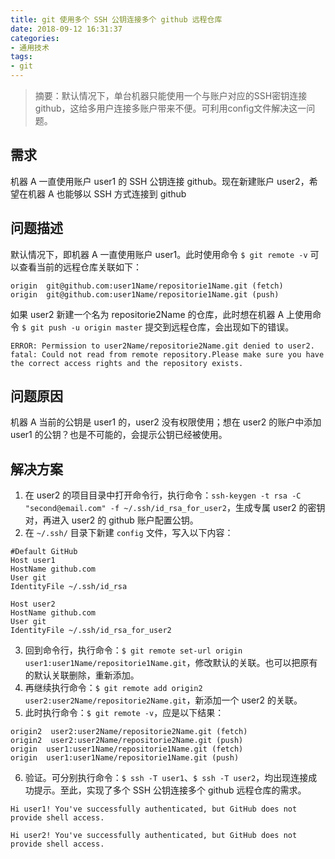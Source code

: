 ```yaml
---
title: git 使用多个 SSH 公钥连接多个 github 远程仓库
date: 2018-09-12 16:31:37
categories:
- 通用技术
tags:
- git
---
```


> 摘要：默认情况下，单台机器只能使用一个与账户对应的SSH密钥连接github，这给多用户连接多账户带来不便。可利用config文件解决这一问题。

<!-- more -->

## 需求
机器 A 一直使用账户 user1 的 SSH 公钥连接 github。现在新建账户 user2，希望在机器 A 也能够以 SSH 方式连接到 github

## 问题描述
默认情况下，即机器 A 一直使用账户 user1。此时使用命令 `$ git remote -v` 可以查看当前的远程仓库关联如下：
```
origin  git@github.com:user1Name/repositorie1Name.git (fetch)
origin  git@github.com:user1Name/repositorie1Name.git (push)
```

如果 user2 新建一个名为 repositorie2Name 的仓库，此时想在机器 A 上使用命令 `$ git push -u origin master` 提交到远程仓库，会出现如下的错误。

```
ERROR: Permission to user2Name/repositorie2Name.git denied to user2.
fatal: Could not read from remote repository.Please make sure you have the correct access rights and the repository exists.
```

## 问题原因
机器 A 当前的公钥是 user1 的，user2 没有权限使用；想在 user2 的账户中添加 user1 的公钥？也是不可能的，会提示公钥已经被使用。

## 解决方案
1. 在 user2 的项目目录中打开命令行，执行命令：`ssh-keygen -t rsa -C "second@email.com" -f ~/.ssh/id_rsa_for_user2`，生成专属 user2 的密钥对，再进入 user2 的 github 账户配置公钥。
2. 在 `~/.ssh/` 目录下新建 `config` 文件，写入以下内容：

```
#Default GitHub
Host user1
HostName github.com
User git
IdentityFile ~/.ssh/id_rsa

Host user2
HostName github.com
User git
IdentityFile ~/.ssh/id_rsa_for_user2
```

3. 回到命令行，执行命令：`$ git remote set-url origin user1:user1Name/repositorie1Name.git`，修改默认的关联。也可以把原有的默认关联删除，重新添加。
4. 再继续执行命令：`$ git remote add origin2 user2:user2Name/repositorie2Name.git`，新添加一个 user2 的关联。
5. 此时执行命令：`$ git remote -v`，应是以下结果：

```
origin2  user2:user2Name/repositorie2Name.git (fetch)
origin2  user2:user2Name/repositorie2Name.git (push)
origin  user1:user1Name/repositorie1Name.git (fetch)
origin  user1:user1Name/repositorie1Name.git (push)
```

6. 验证。可分别执行命令：`$ ssh -T user1`、`$ ssh -T user2`，均出现连接成功提示。至此，实现了多个 SSH 公钥连接多个 github 远程仓库的需求。

```
Hi user1! You've successfully authenticated, but GitHub does not provide shell access.
```
```
Hi user2! You've successfully authenticated, but GitHub does not provide shell access.
```
